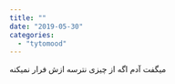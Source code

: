 ```yaml
---
title: ""
date: "2019-05-30"
categories: 
  - "tytomood"
---
```


میگفت آدم اگه از چیزی نترسه ازش فرار نمیکنه
